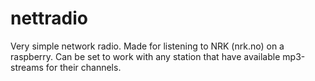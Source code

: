 # nettradio
Very simple network radio. Made for listening to NRK (nrk.no) on a raspberry. Can be set to work with any station
that have available mp3-streams for their channels.

